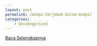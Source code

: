 ```yaml
---
layout: post
permalink: /mimpi-terjebak-dalam-mimpi/
categories:
    - Uncategorized
---
```


[Baca Selengkapnya](/05)